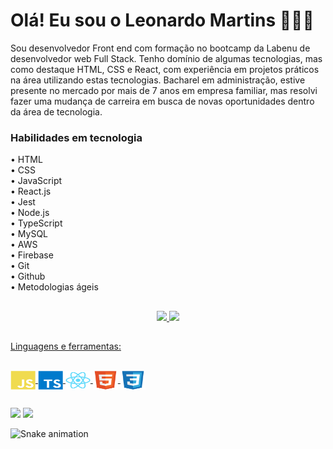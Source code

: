 # Olá! Eu sou o Leonardo Martins 👨🏼‍💻

Sou desenvolvedor Front end com formação no bootcamp da Labenu de desenvolvedor web Full Stack. Tenho domínio de algumas tecnologias, mas como destaque HTML, CSS e React, com experiência em projetos práticos na área utilizando estas tecnologias.
Bacharel em administração, estive presente no mercado por mais de 7 anos em empresa familiar, mas resolvi fazer uma mudança de carreira em busca de novas oportunidades dentro da área de tecnologia.

### Habilidades em tecnologia

• HTML  
• CSS           
• JavaScript  
• React.js  
• Jest  
• Node.js         
• TypeScript  
• MySQL       
• AWS       
• Firebase  
• Git       
• Github  
• Metodologias ágeis  

##


<div align="center">
  <a href="https://github.com/FernandesMartinsLeonardo">
  <img height="180em" src="https://github-readme-stats.vercel.app/api?username=FernandesMartinsLeonardo&show_icons=true&theme=merko&include_all_commits=true&count_private=true"/>
  <img height="180em" src="https://github-readme-stats.vercel.app/api/top-langs/?username=FernandesMartinsLeonardo&layout=compact&langs_count=7&theme=merko"/>
</div>

  ##

  Linguagens e ferramentas:
 
 <div style="display: inline_block"><br>
  <img align="center" alt="Leonardo-Js" height="30" width="40" src="https://raw.githubusercontent.com/devicons/devicon/master/icons/javascript/javascript-plain.svg">
  <img align="center" alt="Leonardo-Ts" height="30" width="40" src="https://raw.githubusercontent.com/devicons/devicon/master/icons/typescript/typescript-plain.svg">
  <img align="center" alt="Leonardo-React" height="30" width="40" src="https://raw.githubusercontent.com/devicons/devicon/master/icons/react/react-original.svg">
  <img align="center" alt="Leonardo-HTML" height="30" width="40" src="https://raw.githubusercontent.com/devicons/devicon/master/icons/html5/html5-original.svg">
  <img align="center" alt="Leonardo-CSS" height="30" width="40" src="https://raw.githubusercontent.com/devicons/devicon/master/icons/css3/css3-original.svg">
</div>

##
  
<div> 
  <a href = "mailto:fmartins.leonardo@gmail.com"><img src="https://img.shields.io/badge/-Gmail-%23333?style=for-the-badge&logo=gmail&logoColor=white" target="_blank"></a>
  <a href="https://www.linkedin.com/in/fmartinsleonardo/" target="_blank"><img src="https://img.shields.io/badge/-LinkedIn-%230077B5?style=for-the-badge&logo=linkedin&logoColor=white" target="_blank"></a> 
 
  ![Snake animation](https://github.com/FernandesMartinsLeonardo/FernandesMartinsLeonardo/blob/output/github-contribution-grid-snake.svg)
 

 
</div>
